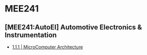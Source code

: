 # MEE241
[MEE241:AutoEI] Automotive Electronics &amp; Instrumentation
- 
* [1.1.1 | MicroComputer Architecture](https://github.com/14BME0133/MEE241/blob/master/1.1.1%20:%20FAT%20Cheat%20Sheet%20%20Microprocessor%20Architecture.md)

